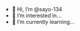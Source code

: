 - 👋 Hi, I’m @sayo-134
- 👀 I’m interested in...
- 🌱 I’m currently learning...


<!---
sayo-134/sayo-134 is a ✨ special ✨ repository because its `README.md` (this file) appears on your GitHub profile.
You can click the Preview link to take a look at your changes.
--->
